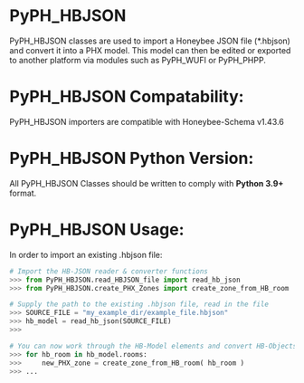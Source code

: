 # PyPH_HBJSON
PyPH_HBJSON classes are used to import a Honeybee JSON file (*.hbjson) and convert it into a PHX model. This model can then be edited or exported to another platform via modules such as PyPH_WUFI or PyPH_PHPP.

# PyPH_HBJSON Compatability:
PyPH_HBJSON importers are compatible with Honeybee-Schema v1.43.6

# PyPH_HBJSON Python Version:
All PyPH_HBJSON Classes should be written to comply with **Python 3.9+** format.

# PyPH_HBJSON Usage:
In order to import an existing .hbjson file:

```python
# Import the HB-JSON reader & converter functions
>>> from PyPH_HBJSON.read_HBJSON_file import read_hb_json
>>> from PyPH_HBJSON.create_PHX_Zones import create_zone_from_HB_room

# Supply the path to the existing .hbjson file, read in the file
>>> SOURCE_FILE = "my_example_dir/example_file.hbjson"
>>> hb_model = read_hb_json(SOURCE_FILE)
>>> 

# You can now work through the HB-Model elements and convert HB-Objects to PHX-Objects as desired. For example:
>>> for hb_room in hb_model.rooms:
>>>     new_PHX_zone = create_zone_from_HB_room( hb_room )
>>> ...
```

